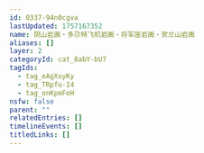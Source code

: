 ```yaml
---
id: 0337-94n0cgva
lastUpdated: 1757167352
name: 阴山岩画・多尕特飞机岩画・将军崖岩画・贺兰山岩画
aliases: []
layer: 2
categoryId: cat_8abY-bU7
tagIds:
  - tag_eAgXxyKy
  - tag_TRpfu-I4
  - tag_onKpmFeH
nsfw: false
parent: ""
relatedEntries: []
timelineEvents: []
titledLinks: []
---
```


